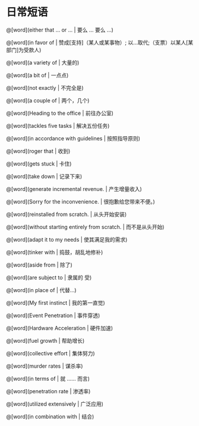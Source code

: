 # 日常短语

<masonry>

@[word](either that ... or ... | 要么 ... 要么 ...)

@[word](in favor of  | 赞成[支持]（某人或某事物）; 以…取代;（支票）以某人[某部门]为受款人)

@[word](a variety of | 大量的)

@[word](a bit of | 一点点)

@[word](not exactly | 不完全是)

@[word](a couple of | 两个，几个)

@[word](Heading to the office | 前往办公室)

@[word](tackles five tasks | 解决五份任务)

@[word](in accordance with guidelines | 按照指导原则)

@[word](roger that | 收到)

@[word](gets stuck | 卡住)

@[word](take down | 记录下来)

@[word](generate incremental revenue. | 产生增量收入)

@[word](Sorry for the inconvenience. | 很抱歉给您带来不便。)

@[word](reinstalled from scratch. | 从头开始安装)

@[word](without starting entirely from scratch. | 而不是从头开始)

@[word](adapt it to my needs | 使其满足我的需求)

@[word](tinker with | 捣鼓，胡乱地修补)

@[word](aside from | 除了)

@[word](are subject to | 隶属的 受)

@[word](in place of | 代替…)

@[word](My first instinct | 我的第一直觉)

@[word](Event Penetration | 事件穿透)

@[word](Hardware Acceleration | 硬件加速)

@[word](fuel growth | 帮助增长)

@[word](collective effort | 集体努力)

@[word](murder rates | 谋杀率)

@[word](in terms of | 就 ...... 而言)

@[word](penetration rate | 渗透率)

@[word](utilized extensively | 广泛应用)

@[word](in combination with | 结合)

</masonry>

 

